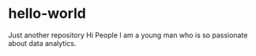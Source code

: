 # hello-world
Just another repository
Hi People
I am a young man who is so passionate about data analytics.
